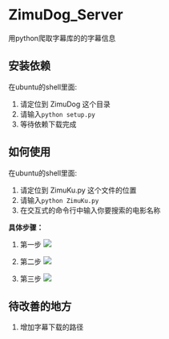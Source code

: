 # ZimuDog_Server
用python爬取字幕库的的字幕信息

## 安装依赖
在ubuntu的shell里面:
1. 请定位到 ZimuDog 这个目录
2. 请输入``python setup.py``
3. 等待依赖下载完成

## 如何使用
在ubuntu的shell里面:
1. 请定位到 ZimuKu.py 这个文件的位置
2. 请输入``python ZimuKu.py``
3. 在交互式的命令行中输入你要搜索的电影名称

**具体步骤：**

1. 第一步
![](https://github.com/linheimx/ZimuDog_Server/blob/master/art/1.png)

2. 第二步
![](https://github.com/linheimx/ZimuDog_Server/blob/master/art/2.png)

3. 第三步
![](https://github.com/linheimx/ZimuDog_Server/blob/master/art/3.png)



## 待改善的地方
1. 增加字幕下载的路径